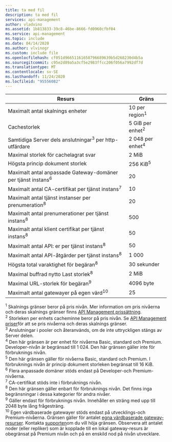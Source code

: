 ```yaml
---
title: ta med fil
description: ta med fil
services: api-management
author: vladvino
ms.assetid: 1b813833-39c8-46be-8666-fd0960cfbf04
ms.service: api-management
ms.topic: include
ms.date: 04/14/2020
ms.author: vlvinogr
ms.custom: include file
ms.openlocfilehash: cf051d96651161658796689639b5d268230d4b5a
ms.sourcegitcommit: c95e2d89a5a3cf5e2983ffcc206f056a7992df7d
ms.translationtype: MT
ms.contentlocale: sv-SE
ms.lasthandoff: 11/24/2020
ms.locfileid: "95556082"
---
```

| Resurs | Gräns |
| ---------------------------------------------------------------------- | -------------------------- |
| Maximalt antal skalnings enheter | 10 per region<sup>1</sup> |
| Cachestorlek | 5 GiB per enhet<sup>2</sup> |
| Samtidiga Server dels anslutningar<sup>3</sup> per http-utfärdare | 2 048 per enhet<sup>4</sup> |
| Maximal storlek för cachelagrat svar | 2 MiB |
| Högsta princip dokument storlek | 256 KiB<sup>5</sup> |
| Maximalt antal anpassade Gateway-domäner per tjänst instans<sup>6</sup> | 20 |
| Maximalt antal CA-certifikat per tjänst instans<sup>7</sup> | 10 |
| Maximalt antal tjänst instanser per prenumeration<sup>8</sup> | 20 |
| Maximalt antal prenumerationer per tjänst instans<sup>8</sup> | 500 |
| Maximalt antal klient certifikat per tjänst instans<sup>8</sup> | 50 |
| Maximalt antal API: er per tjänst instans<sup>8</sup> | 50 |
| Maximalt antal API-åtgärder per tjänst instans<sup>8</sup> | 1 000 |
| Högsta total varaktighet för begäran<sup>8</sup> | 30 sekunder |
| Maximal buffrad nytto Last storlek<sup>8</sup> | 2 MiB |
| Maximal URL-storlek för begäran<sup>9</sup> | 4096 byte |
| Maximalt antal gatewayer på egen värd<sup>10</sup> | 25 |

<sup>1</sup> Skalnings gränser beror på pris nivån. Mer information om pris nivåerna och deras skalnings gränser finns [API Management prissättning](https://azure.microsoft.com/pricing/details/api-management/).<br/>
<sup>2</sup> Storleken per enhets cacheminne beror på pris nivån. Se [API Management priser](https://azure.microsoft.com/pricing/details/api-management/)för att se pris nivåerna och deras skalnings gränser.<br/>
<sup>3</sup> Anslutningar i pooler och återanvänds, om de inte uttryckligen stängs av Server delen.<br/>
<sup>4</sup> Den här gränsen är per enhet för nivåerna Basic, standard och Premium. Developer-nivån är begränsad till 1 024. Den här gränsen gäller inte för förbruknings nivån.<br/>
<sup>5</sup> Den här gränsen gäller för nivåerna Basic, standard och Premium. I förbruknings nivån är princip dokument storleken begränsat till 16 KiB.<br/>
<sup>6</sup> Flera anpassade domäner stöds endast på Developer-och Premium-nivåerna.<br/>
<sup>7</sup> CA-certifikat stöds inte i förbruknings nivån.<br/>
<sup>8</sup> Den här gränsen gäller enbart för förbruknings nivån. Det finns inga begränsningar i dessa kategorier för andra nivåer.<br/>
<sup>9</sup> Gäller endast för förbruknings nivån. Innehåller en sträng med upp till 2048 byte lång frågesträng.<br/>
<sup>10</sup> Egen värdbaserade gatewayer stöds endast på utvecklings-och Premium-nivåerna. Gränsen gäller för antalet [egna värdbaserade gateway-resurser](/rest/api/apimanagement/2019-12-01/gateway). Kontakta [supporten](https://azure.microsoft.com/support/options/)om du vill höja gränsen. Observera att antalet noder (eller repliker) som är kopplade till en lokal gateway-resurs är obegränsat på Premium nivån och på en enskild nod på nivån utvecklare.